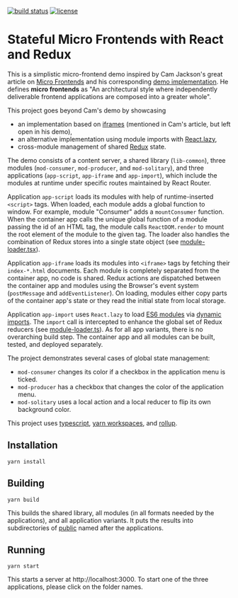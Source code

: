 [![build status](https://img.shields.io/travis/Webfleet-Solutions/stateful-micro-frontends/master.svg?style=flat-square)](https://travis-ci.org/Webfleet-Solutions/stateful-micro-frontends)
[![license](http://img.shields.io/badge/license-MIT-blue.svg?style=flat)](https://opensource.org/licenses/MIT)

# Stateful Micro Frontends with React and Redux
This is a simplistic micro-frontend demo inspired by Cam Jackson's great article on 
[Micro Frontends](https://martinfowler.com/articles/micro-frontends.html) and his corresponding
[demo implementation](https://github.com/micro-frontends-demo). He defines **micro frontends** as
"An architectural style where independently deliverable frontend applications are composed into a greater whole".

This project goes beyond Cam's demo by showcasing
* an implementation based on [iframes](https://www.w3schools.com/tags/tag_iframe.asp) (mentioned in Cam's article, but left open in his demo),
* an alternative implementation using module imports with [React.lazy](https://reactjs.org/docs/code-splitting.html),
* cross-module management of shared [Redux](https://redux.js.org/) state.

The demo consists of a content server, a shared library (`lib-common`), three modules
(`mod-consumer`, `mod-producer`, and `mod-solitary`), and three applications (`app-script`, `app-iframe` and `app-import`),
which include the modules at runtime under specific routes maintained by React Router.

Application `app-script` loads its modules with help of runtime-inserted `<script>` tags. When loaded, each
module adds a global function to window. For example, module "Consumer" adds a `mountConsumer` function.
When the container app calls the unique global function of a module passing the id of an HTML tag, the module
calls `ReactDOM.render` to mount the root element of the module to the given tag. The loader also handles the
combination of Redux stores into a single state object (see [module-loader.tsx](app-script/src/module-loader.tsx)).

Application `app-iframe` loads its modules into `<iframe>` tags by fetching their `index-*.html` documents.
Each module is completely separated from the container app, no code is shared. Redux actions are dispatched
between the container app and modules using the Browser's event system (`postMessage` and `addEventListener`).
On loading, modules either copy parts of the container app's state or they read the initial state from local storage.

Application `app-import` uses `React.lazy` to load [ES6 modules](https://exploringjs.com/impatient-js/ch_modules.html)
via [dynamic imports](https://javascript.info/modules-dynamic-imports). The `import` call is intercepted to enhance the
global set of Redux reducers (see [module-loader.ts](app-import/src/module-loader.ts)). As for all app variants, there
is no overarching build step. The container app and all modules can be built, tested, and deployed separately. 

The project demonstrates several cases of global state management:
* `mod-consumer` changes its color if a checkbox in the application menu is ticked.
* `mod-producer` has a checkbox that changes the color of the application menu.
* `mod-solitary` uses a local action and a local reducer to flip its own background color.

This project uses [typescript](https://www.typescriptlang.org/), [yarn workspaces](https://yarnpkg.com/lang/en/docs/workspaces/),
and [rollup](https://rollupjs.org/guide/en/).

## Installation
```
yarn install
```

## Building
```
yarn build
```
This builds the shared library, all modules (in all formats needed by the applications), and all application variants.
It puts the results into subdirectories of [public](public) named after the applications.

## Running
```
yarn start
```
This starts a server at http://localhost:3000. To start one of the three applications, please click on the folder names.
